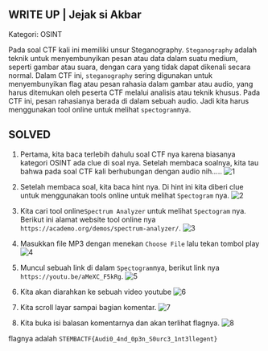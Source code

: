 WRITE UP | Jejak si Akbar
-------------------------------------
Kategori: OSINT

Pada soal CTF kali ini memiliki unsur Steganography. `Steganography` adalah teknik untuk menyembunyikan pesan atau data dalam suatu medium, seperti gambar atau suara, dengan cara yang tidak dapat dikenali secara normal. Dalam CTF ini, `steganography` sering digunakan untuk menyembunyikan flag atau pesan rahasia dalam gambar atau audio, yang harus ditemukan oleh peserta CTF melalui analisis atau teknik khusus. Pada CTF ini, pesan rahasianya berada di dalam sebuah audio. Jadi kita harus menggunakan tool online untuk melihat `spectogram`nya.

SOLVED
------------------------------

1. Pertama, kita baca terlebih dahulu soal CTF nya karena biasanya kategori OSINT ada clue di soal nya. Setelah membaca soalnya, kita tau bahwa pada soal CTF kali berhubungan dengan audio nih.....
![1](https://user-images.githubusercontent.com/113501500/213870793-735c28ae-e18b-4773-86c4-bcc220c5a74b.png)

2. Setelah membaca soal, kita baca hint nya. Di hint ini kita diberi clue untuk menggunakan tools online untuk melihat `Spectogram` nya.
![2](https://user-images.githubusercontent.com/113501500/213870805-8a18cb9f-c611-4a9c-93f1-bbb70854da83.png)

3. Kita cari tool online`Spectrum Analyzer` untuk melihat `Spectogram` nya. Berikut ini alamat website tool online nya `https://academo.org/demos/spectrum-analyzer/`. 
![3](https://user-images.githubusercontent.com/113501500/213870809-40997585-ffe9-44e6-ac70-b45f97ed510b.png)

4. Masukkan file MP3 dengan menekan `Choose File` lalu tekan tombol play 
![4](https://user-images.githubusercontent.com/113501500/213870816-653a5706-a6b2-4043-883a-8cf967ba3f54.png)

5. Muncul sebuah link di dalam `Spectogram`nya, berikut link nya `https://youtu.be/aMeXC_F5kRg`.
![5](https://user-images.githubusercontent.com/113501500/213870836-00b635bf-4c15-42b3-845a-106d5ccca476.png)

6.  Kita akan diarahkan ke sebuah video youtube
![6](https://user-images.githubusercontent.com/113501500/213870839-d866b966-9893-4922-b42b-57edf110c65a.png)

7. Kita scroll layar sampai bagian komentar. 
![7](https://user-images.githubusercontent.com/113501500/213870842-5c4e1f7a-c374-4817-aa7c-e0965821d376.png)

8. Kita buka isi balasan komentarnya dan akan terlihat flagnya.
![8](https://user-images.githubusercontent.com/113501500/213870846-60364763-b8e3-4eae-a679-5c9f7288906f.png)

flagnya adalah `STEMBACTF{Audi0_4nd_0p3n_S0urc3_1nt3llegent}`

